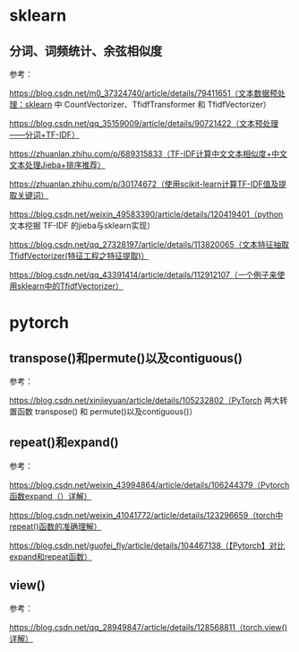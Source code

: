 # sklearn

## 分词、词频统计、余弦相似度

参考：

https://blog.csdn.net/m0_37324740/article/details/79411651（文本数据预处理：sklearn 中 CountVectorizer、TfidfTransformer 和 TfidfVectorizer）

https://blog.csdn.net/qq_35159009/article/details/90721422（文本预处理——分词+TF-IDF）

https://zhuanlan.zhihu.com/p/689315833（TF-IDF计算中文文本相似度+中文文本处理Jieba+排序推荐）

https://zhuanlan.zhihu.com/p/30174672（使用scikit-learn计算TF-IDF值及提取关键词）

https://blog.csdn.net/weixin_49583390/article/details/120419401（python 文本挖掘 TF-IDF 的jieba与sklearn实现）

https://blog.csdn.net/qq_27328197/article/details/113820065（文本特征抽取TfidfVectorizer(特征工程之特征提取)）

https://blog.csdn.net/qq_43391414/article/details/112912107（一个例子来使用sklearn中的TfidfVectorizer）

# pytorch

## transpose()和permute()以及contiguous()

参考：

https://blog.csdn.net/xinjieyuan/article/details/105232802（PyTorch 两大转置函数 transpose() 和 permute()以及contiguous()）

## repeat()和expand()

参考：

https://blog.csdn.net/weixin_43994864/article/details/106244379（Pytorch函数expand（）详解）

https://blog.csdn.net/weixin_41041772/article/details/123296659（torch中repeat()函数的准确理解）

https://blog.csdn.net/guofei_fly/article/details/104467138（【Pytorch】对比expand和repeat函数）

## view()

参考：

https://blog.csdn.net/qq_28949847/article/details/128568811（torch.view()详解）
